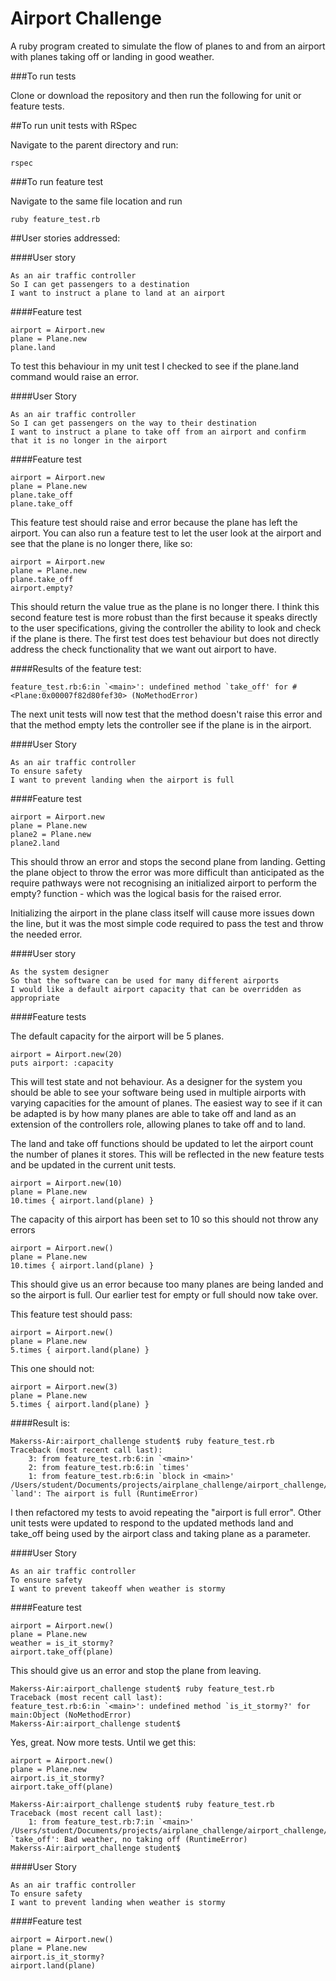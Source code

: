 Airport Challenge
=================

A ruby program created to simulate the flow of planes to and from an airport with planes taking off or landing in good weather.

###To run tests

Clone or download the repository and then run the following for unit or feature tests.

##To run unit tests with RSpec

Navigate to the parent directory and run:

```
rspec
```

###To run feature test

Navigate to the same file location and run

```
ruby feature_test.rb
```

##User stories addressed:

####User story

```
As an air traffic controller
So I can get passengers to a destination
I want to instruct a plane to land at an airport
```
####Feature test

```
airport = Airport.new
plane = Plane.new
plane.land
```

To test this behaviour in my unit test I checked to see if the plane.land command would raise an error.

####User Story
```
As an air traffic controller
So I can get passengers on the way to their destination
I want to instruct a plane to take off from an airport and confirm that it is no longer in the airport
```

####Feature test

```
airport = Airport.new
plane = Plane.new
plane.take_off
plane.take_off
```
This feature test should raise and error because the plane has left the airport.
You can also run a feature test to let the user look at the airport and see that the plane is no longer there, like so:

```
airport = Airport.new
plane = Plane.new
plane.take_off
airport.empty?
```
This should return the value true as the plane is no longer there. I think this second feature test is more robust than the first because it speaks directly to the user specifications, giving the controller the ability to look and check if the plane is there. The first test does test behaviour but does not directly address the check functionality that we want out airport to have.

####Results of the feature test:

```
feature_test.rb:6:in `<main>': undefined method `take_off' for #<Plane:0x00007f82d80fef30> (NoMethodError)
```

The next unit tests will now test that the method doesn't raise this error and that the method empty lets the controller see if the plane is in the airport.

####User Story

```
As an air traffic controller
To ensure safety
I want to prevent landing when the airport is full
```

####Feature test

```
airport = Airport.new
plane = Plane.new
plane2 = Plane.new
plane2.land
```

This should throw an error and stops the second plane from landing. Getting the plane object to throw the error was more difficult than anticipated as the require pathways were not recognising an initialized airport to perform the empty? function - which was the logical basis for the raised error.

Initializing the airport in the plane class itself will cause more issues down the line, but it was the most simple code required to pass the test and throw the needed error.

####User story

```
As the system designer
So that the software can be used for many different airports
I would like a default airport capacity that can be overridden as appropriate
```

####Feature tests

The default capacity for the airport will be 5 planes.

```
airport = Airport.new(20)
puts airport: :capacity
```

This will test state and not behaviour. As a designer for the system you should be able to see your software being used in multiple airports with varying capacities for the amount of planes. The easiest way to see if it can be adapted is by how many planes are able to take off and land as an extension of the controllers role, allowing planes to take off and to land.

The land and take off functions should be updated to let the airport count the number of planes it stores. This will be reflected in the new feature tests and be updated in the current unit tests.

```
airport = Airport.new(10)
plane = Plane.new
10.times { airport.land(plane) }
```
The capacity of this airport has been set to 10 so this should not throw any errors

```
airport = Airport.new()
plane = Plane.new
10.times { airport.land(plane) }
```
This should give us an error because too many planes are being landed and so the airport is full. Our earlier test for empty or full should now take over.

This feature test should pass:

```
airport = Airport.new()
plane = Plane.new
5.times { airport.land(plane) }
```

This one should not:

```
airport = Airport.new(3)
plane = Plane.new
5.times { airport.land(plane) }
```

####Result is:

```
Makerss-Air:airport_challenge student$ ruby feature_test.rb
Traceback (most recent call last):
	3: from feature_test.rb:6:in `<main>'
	2: from feature_test.rb:6:in `times'
	1: from feature_test.rb:6:in `block in <main>'
/Users/student/Documents/projects/airplane_challenge/airport_challenge/lib/airport.rb:13:in `land': The airport is full (RuntimeError)

```
I then refactored my tests to avoid repeating the "airport is full error". Other unit tests were updated to respond to the updated methods land and take_off being used by the airport class and taking plane as a parameter.

####User Story

```
As an air traffic controller
To ensure safety
I want to prevent takeoff when weather is stormy
```

####Feature test

```
airport = Airport.new()
plane = Plane.new
weather = is_it_stormy?
airport.take_off(plane)
```
This should give us an error and stop the plane from leaving.

```
Makerss-Air:airport_challenge student$ ruby feature_test.rb
Traceback (most recent call last):
feature_test.rb:6:in `<main>': undefined method `is_it_stormy?' for main:Object (NoMethodError)
Makerss-Air:airport_challenge student$
```

Yes, great. Now more tests. Until we get this:

```
airport = Airport.new()
plane = Plane.new
airport.is_it_stormy?
airport.take_off(plane)
```

```
Makerss-Air:airport_challenge student$ ruby feature_test.rb
Traceback (most recent call last):
	1: from feature_test.rb:7:in `<main>'
/Users/student/Documents/projects/airplane_challenge/airport_challenge/lib/airport.rb:20:in `take_off': Bad weather, no taking off (RuntimeError)
Makerss-Air:airport_challenge student$

```

####User Story

```
As an air traffic controller
To ensure safety
I want to prevent landing when weather is stormy
```

####Feature test

```
airport = Airport.new()
plane = Plane.new
airport.is_it_stormy?
airport.land(plane)
```
